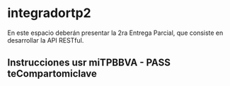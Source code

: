 # integradortp2
En este espacio deberán presentar la 2ra Entrega Parcial, que consiste en desarrollar la API RESTful.

## Instrucciones usr miTPBBVA - PASS teCompartomiclave
